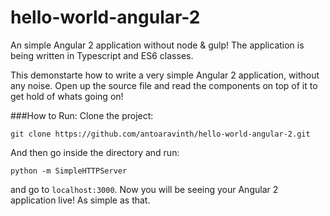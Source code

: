 # hello-world-angular-2
An simple Angular 2 application without node &amp; gulp! The application is being written in Typescript and ES6 classes. 

This demonstarte how to write a very simple Angular 2 application, without any noise. Open up the source file and read the components on top of 
it to get hold of whats going on!


###How to Run:
Clone the project:

```
git clone https://github.com/antoaravinth/hello-world-angular-2.git
```

And then go inside the directory and run:

```
python -m SimpleHTTPServer
```

and go to `localhost:3000`. Now you will be seeing your Angular 2 application live! As simple as that.



